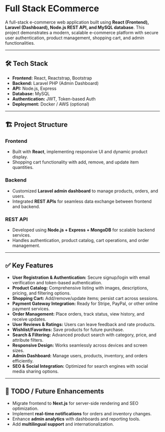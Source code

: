 # Full Stack ECommerce

A full-stack e-commerce web application built using **React (Frontend), Laravel (Dashboard), Node.js REST API, and MySQL database**. This project demonstrates a modern, scalable e-commerce platform with secure user authentication, product management, shopping cart, and admin functionalities.

---

## 🛠️ Tech Stack
- **Frontend:** React, Reactstrap, Bootstrap  
- **Backend:** Laravel PHP (Admin Dashboard)  
- **API:** Node.js, Express  
- **Database:** MySQL  
- **Authentication:** JWT, Token-based Auth  
- **Deployment:** Docker / AWS (optional)  

---

## 🏗️ Project Structure

### Frontend
- Built with **React**, implementing responsive UI and dynamic product display.  
- Shopping cart functionality with add, remove, and update item quantities.

### Backend
- Customized **Laravel admin dashboard** to manage products, orders, and users.  
- Integrated **REST APIs** for seamless data exchange between frontend and backend.

### REST API
- Developed using **Node.js + Express + MongoDB** for scalable backend services.  
- Handles authentication, product catalog, cart operations, and order management.

---

## ✅ Key Features
- **User Registration & Authentication:** Secure signup/login with email verification and token-based authentication.  
- **Product Catalog:** Comprehensive listing with images, descriptions, pricing, and filtering options.  
- **Shopping Cart:** Add/remove/update items; persist cart across sessions.  
- **Payment Gateway Integration:** Ready for Stripe, PayPal, or other online payment services.  
- **Order Management:** Place orders, track status, view history, and receive updates.  
- **User Reviews & Ratings:** Users can leave feedback and rate products.  
- **Wishlist/Favorites:** Save products for future purchase.  
- **Search & Filtering:** Advanced product search with category, price, and attribute filters.  
- **Responsive Design:** Works seamlessly across devices and screen sizes.  
- **Admin Dashboard:** Manage users, products, inventory, and orders efficiently.  
- **SEO & Social Integration:** Optimized for search engines with social media sharing options.

---

## 📌 TODO / Future Enhancements
- Migrate frontend to **Next.js** for server-side rendering and SEO optimization.  
- Implement **real-time notifications** for orders and inventory changes.  
- Enhance **admin analytics** with dashboards and reporting tools.  
- Add **multilingual support** and internationalization.
